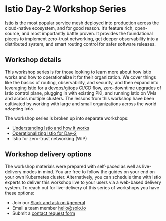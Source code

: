 # Istio Day-2 Workshop Series

[Istio](https://istio.io) is the most popular service mesh deployed into production across the cloud-native ecosystem, and for good reason. It’s feature rich, open-source, and most importantly battle proven. It provides the foundational pieces to implement zero-trust networking, get deeper observability into a distributed system, and smart routing control for safer software releases.

## Workshop details

This workshop series is for those looking to learn more about how Istio works and how to operationalize it for their organization. We cover things like the basics of routing, observability, and security, and then expand into leveraging Istio for a devops/gitops CI/CD flow, zero-downtime upgrades of Istio control plane, plugging in with existing PKI, and running Istio on VMs and across multiple clusters. The lessons from this workshop have been cultivated by working with large and small organizations across the world adopting Istio. 

The workshop series is broken up into separate workshops:

* [Understanding Istio and how it works](./1-understand-istio/README.md)
* [Operationalizing Istio for Day-2](./2-operate-istio/README.md)
* Istio for zero-trust networking (WIP)

## Workshop delivery options

The workshop materials were prepared with self-paced as well as live-delivery modes in mind. You are free to follow the guides on your end on your own Kubernetes cluster. Alternatively, you can schedule time with Istio experts to deliver this workshop live to your users via a web-based delivery system. To reach out for live-delivery of this series of workshops you have these options:

* Join our [Slack and ask on #general](https://slack.solo.io)
* Email a team member [hello@solo.io](mailto:hello@solo.io?subject=[Istio%20Workshop]%20request%20info)
* Submit a [contact request form](https://www.solo.io/company/contact/)
